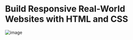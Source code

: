 # Build Responsive Real-World Websites with HTML and CSS
![image](https://github.com/Ahmed-Elmoslmany/Kalbonyan-Elmarsos/assets/100316692/fefc4a42-3d66-40b2-bb6f-89f404cd0cb8)
